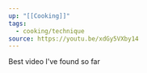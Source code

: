 ```yaml
---
up: "[[Cooking]]"
tags:
  - cooking/technique
source: https://youtu.be/xdGy5VXby14
---
```

Best video I've found so far